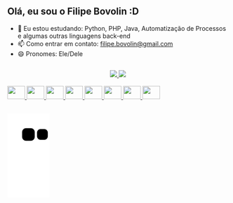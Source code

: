 ## Olá, eu sou o Filipe Bovolin :D

- 🌱 Eu estou estudando: Python, PHP, Java, Automatização de Processos e algumas outras linguagens back-end 
- 📫 Como entrar em contato: filipe.bovolin@gmail.com
- 😄 Pronomes: Ele/Dele

##

<div align="center">
  <a href="https://github.com/Bovolin">
  <img height="180em" src="https://github-readme-stats.vercel.app/api?username=Bovolin&show_icons=true&theme=dracula&include_all_commits=true&count_private=true"/>
  <img height="180em" src="https://github-readme-stats.vercel.app/api/top-langs/?username=Bovolin&layout=compact&langs_count=7&theme=dracula"/>
</div>
<div style="display: inline_block"><br>
   <img src="https://cdn.jsdelivr.net/gh/devicons/devicon/icons/csharp/csharp-original.svg" height="30" width="40" />
   <img src="https://cdn.jsdelivr.net/gh/devicons/devicon/icons/php/php-original.svg" height="30" width="40" />
   <img src="https://cdn.jsdelivr.net/gh/devicons/devicon/icons/java/java-original.svg" height="30" width="40" />
   <img src="https://cdn.jsdelivr.net/gh/devicons/devicon/icons/laravel/laravel-plain.svg" height="30" width="40" />
   <img src="https://cdn.jsdelivr.net/gh/devicons/devicon/icons/mysql/mysql-original.svg" height="30" width="40" />
   <img src="https://cdn.jsdelivr.net/gh/devicons/devicon/icons/python/python-original.svg" height="30" width="40" />
   <img src="https://cdn.jsdelivr.net/gh/devicons/devicon/icons/html5/html5-original.svg" height="30" width="40" />
   <img src="https://cdn.jsdelivr.net/gh/devicons/devicon/icons/css3/css3-original.svg" height="30" width="40" />
</div>
  
##

![Snake animation](https://github.com/Bovolin/Bovolin/blob/output/github-contribution-grid-snake.svg)
